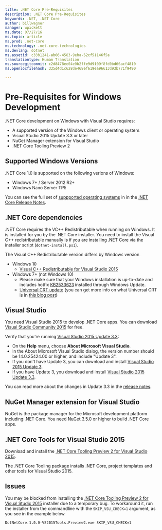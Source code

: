 ```yaml
---
title: .NET Core Pre-Requisites
description: .NET Core Pre-Requisites
keywords: .NET, .NET Core
author: billwagner
manager: wpickett
ms.date: 07/27/16
ms.topic: article
ms.prod: .net-core
ms.technology: .net-core-technologies
ms.devlang: dotnet
ms.assetid: c33b1241-ab66-4583-9eba-52cf51146f5a
translationtype: Human Translation
ms.sourcegitcommit: c2d8478ee04e0b2ffe9d9109f8fd0bd66acf4810
ms.openlocfilehash: 335d4d1c628de468ef619ea96613d93b771f9490

---
```


# Pre-Requisites for Windows Development

.NET Core development on Windows with Visual Studio requires:

* A supported version of the Windows client or operating system.
* Visual Studio 2015 Update 3.3 or later
* NuGet Manager extension for Visual Studio
* .NET Core Tooling Preview 2

## Supported Windows Versions

.NET Core 1.0 is supported on the following verions of Windows:

- Windows 7+ / Server 2012 R2+
- Windows Nano Server TP5

You can see the full set of [suppported operating systems](https://github.com/dotnet/core/blob/master/release-notes/1.0/1.0.0.md#rtm-platform-support) in in the [.NET Core Release Notes](https://github.com/dotnet/core/blob/master/release-notes/1.0/1.0.0.md).

## .NET Core dependencies

.NET Core requires the VC++ Redistributable when running on Windows. It is installed for you by the .NET Core installer. You need to install the Visual C++ redistributable manually is if you are installing .NET Core via the installer script (`dotnet-install.ps1`). 

The Visual C++ Redistributable version differs by Windows version.

* Windows 10
    * [Visual C++ Redistributable for Visual Studio 2015](https://www.microsoft.com/en-us/download/details.aspx?id=48145)
* Windows 7+ (not Windows 10)
    * Please make sure that your Windows installation is up-to-date and includes hotfix [KB2533623](https://support.microsoft.com/en-us/kb/2533623) installed through Windows Update.
    * [Universal CRT update](https://www.microsoft.com/en-us/download/details.aspx?id=48234) (you can get more info on what Universal CRT is in [this blog post](https://blogs.msdn.microsoft.com/vcblog/2015/03/03/introducing-the-universal-crt/))

## Visual Studio

You need Visual Studio 2015 to develop .NET Core apps. You can download [Visual Studio Community 2015](https://www.visualstudio.com/downloads/download-visual-studio-vs) for free. 

Verify that you're running [Visual Studio 2015 Update 3.3](https://www.visualstudio.com/news/releasenotes/vs2015-update3-vs):

* On the **Help** menu, choose **About Microsoft Visual Studio**.
* In the About Microsoft Visual Studio dialog, the version number should be 14.0.25424.00 or higher, and include "Update 3".
* If you don't have Update 3, you can download and install [Visual Studio 2015 Update 3](https://www.visualstudio.com/en-us/news/releasenotes/vs2015-update3-vs).
* If you have Update 3, you download and install [Visual Studio 2015 Update 3.3](https://msdn.microsoft.com/en-us/library/mt752379.aspx).

You can read more about the changes in Update 3.3 in the [release notes](https://www.visualstudio.com/en-us/news/releasenotes/vs2015-update3-vs).

## NuGet Manager extension for Visual Studio

NuGet is the package manager for the Microsoft development platform including .NET Core. You need [NuGet 3.5.0](https://dist.nuget.org/visualstudio-2015-vsix/v3.5.0-beta/NuGet.Tools.vsix) or higher to build .NET Core apps.

## .NET Core Tools for Visual Studio 2015

Download and install the [.NET Core Tooling Preview 2 for Visual Studio 2015](https://go.microsoft.com/fwlink/?LinkId=817245). 

The .NET Core Tooling package installs .NET Core, project templates and other tools for Visual Studio 2015.

## Issues

You may be blocked from installing the [.NET Core Tooling Preview 2 for Visual Studio 2015](https://go.microsoft.com/fwlink/?LinkId=817245) installer due to a temporary bug. To workaround it, run the installer from the commandline with the `SKIP_VSU_CHECK=1` argument, as you see in the example below.

```
DotNetCore.1.0.0-VS2015Tools.Preview2.exe SKIP_VSU_CHECK=1
```



<!--HONumber=Aug16_HO2-->



